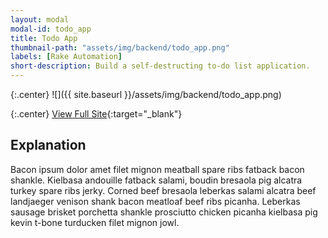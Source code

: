 ```yaml
---
layout: modal
modal-id: todo_app
title: Todo App
thumbnail-path: "assets/img/backend/todo_app.png"
labels: [Rake Automation]
short-description: Build a self-destructing to-do list application.
---
```


{:.center}
![]({{ site.baseurl }}/assets/img/backend/todo_app.png)

{:.center}
[View Full Site](http://todo-app-ghbooth12.herokuapp.com){:target="\_blank"}

## Explanation

Bacon ipsum dolor amet filet mignon meatball spare ribs fatback bacon shankle. Kielbasa andouille fatback salami, boudin bresaola pig alcatra turkey spare ribs jerky. Corned beef bresaola leberkas salami alcatra beef landjaeger venison shank bacon meatloaf beef ribs picanha. Leberkas sausage brisket porchetta shankle prosciutto chicken picanha kielbasa pig kevin t-bone turducken filet mignon jowl.